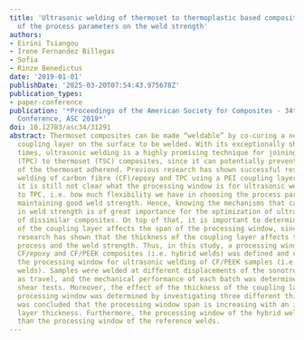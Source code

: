 ```yaml
---
title: 'Ultrasonic welding of thermoset to thermoplastic based composites: Effect
  of the process parameters on the weld strength'
authors:
- Eirini Tsiangou
- Irene Fernandez Billegas
- Sofia
- Rinze Benedictus
date: '2019-01-01'
publishDate: '2025-03-20T07:54:43.975678Z'
publication_types:
- paper-conference
publication: '*Proceedings of the American Society for Composites - 34th Technical
  Conference, ASC 2019*'
doi: 10.12783/asc34/31291
abstract: Thermoset composites can be made “weldable” by co-curing a neat thermoplastic
  coupling layer on the surface to be welded. With its exceptionally short heating
  times, ultrasonic welding is a highly promising technique for joining advanced thermoplastic
  (TPC) to thermoset (TSC) composites, since it can potentially prevent thermal degradation
  of the thermoset adherend. Previous research has shown successful results on ultrasonic
  welding of carbon fibre (CF)/epoxy and TPC using a PEI coupling layer. However,
  it is still not clear what the processing window is for ultrasonic welding of TSC
  to TPC, i.e. how much flexibility we have in choosing the process parameters while
  maintaining good weld strength. Hence, knowing the mechanisms that cause a reduction
  in weld strength is of great importance for the optimization of ultrasonic welding
  of dissimilar composites. On top of that, it is important to determine how the thickness
  of the coupling layer affects the span of the processing window, since precious
  research has shown that the thickness of the coupling layer affects the welding
  process and the weld strength. Thus, in this study, a processing window for welding
  CF/epoxy and CF/PEEK composites (i.e. hybrid welds) was defined and compared to
  the processing window for ultrasonic welding of CF/PEEK samples (i.e. reference
  welds). Samples were welded at different displacements of the sonotrode, also known
  as travel, and the mechanical performance of each batch was determined by single-lap
  shear tests. Moreover, the effect of the thickness of the coupling layer on the
  processing window was determined by investigating three different thicknesses. It
  was concluded that the processing window span is increasing with an increasing coupling
  layer thickness. Furthermore, the processing window of the hybrid welds is narrower
  than the processing window of the reference welds.
---
```

